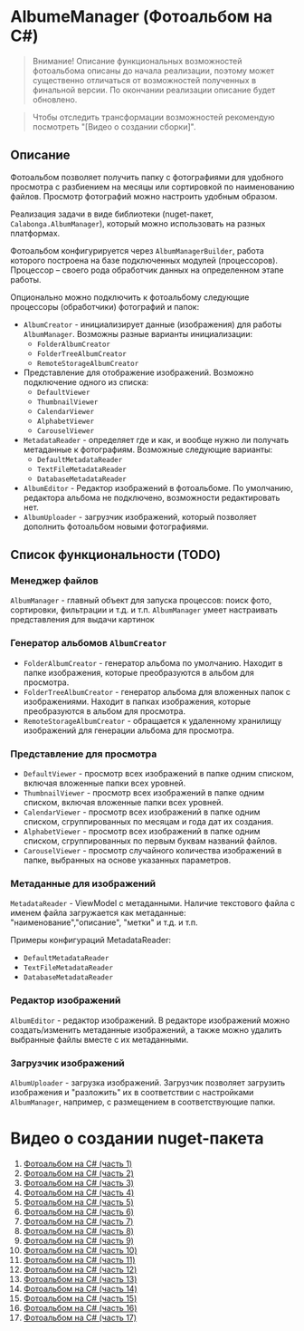 # AlbumeManager (Фотоальбом на C#)

> Внимание! Описание функциональных возможностей фотоальбома описаны до начала реализации, поэтому может существенно отличаться от возможностей полученных в финальной версии. По окончании реализации описание будет обновлено. 

> Чтобы отследить трансформации возможностей рекомендую посмотреть "[Видео о создании сборки]".

## Описание

Фотоальбом позволяет получить папку с фотографиями для удобного просмотра с разбиением на месяцы или сортировкой по наименованию файлов. Просмотр фотографий можно настроить удобным образом.

Реализация задачи в виде библиотеки (nuget-пакет, `Calabonga.AlbumManager`), который можно использовать на разных платформах. 

Фотоальбом конфигурируется через `AlbumManagerBuilder`, работа которого построена на базе подключенных модулей (процессоров). Процессор – своего рода обработчик данных на определенном этапе работы.

Опционально можно подключить к фотоальбому следующие процессоры (обработчики) фотографий и папок:

* `AlbumCreator` - инициализирует данные (изображения) для работы `AlbumManager`. Возможны разные варианты инициализации:
  * `FolderAlbumCreator`
  * `FolderTreeAlbumCreator`
  * `RemoteStorageAlbumCreator`
* Представление для отображение изображений. Возможно подключение одного из списка:
  * `DefaultViewer`
  * `ThumbnailViewer`
  * `CalendarViewer`
  * `AlphabetViewer`
  * `CarouselViewer`
* `MetadataReader` - определяет где и как, и вообще нужно ли получать метаданные к фотографиям. Возможные следующие варианты:
  * `DefaultMetadataReader`
  * `TextFileMetadataReader`
  * `DatabaseMetadataReader`
* `AlbumEditor` - Редактор изображений в фотоальбоме. По умолчанию, редактора альбома не подключено, возможности редактировать нет.
* `AlbumUploader` - загрузчик изображений, который позволяет дополнить фотоальбом новыми фотографиями.

## Список функциональности (TODO)

### Менеджер файлов

`AlbumManager` - главный объект для запуска процессов: поиск фото, сортировки, фильтрации и т.д. и т.п. `AlbumManager` умеет настраивать представления для выдачи картинок

### Генератор альбомов `AlbumCreator`

* `FolderAlbumCreator` - генератор альбома по умолчанию. Находит в папке изображения, которые преобразуются в альбом для просмотра.
* `FolderTreeAlbumCreator` - генератор альбома для вложенных папок с изображениями. Находит в папках изображения, которые преобразуются в альбом для просмотра.
* `RemoteStorageAlbumCreator` - обращается к удаленному хранилищу изображений для генерации альбома для просмотра.

### Представление для просмотра

* `DefaultViewer` - просмотр всех изображений в папке одним списком, включая вложенные папки всех уровней.
* `ThumbnailViewer` - просмотр всех изображений в папке одним списком, включая вложенные папки всех уровней.
* `CalendarViewer` - просмотр всех изображений в папке одним списком, сгруппированных по месяцам и года дат их создания.
* `AlphabetViewer` - просмотр всех изображений в папке одним списком, сгруппированных по первым буквам названий файлов.
* `CarouselViewer` - просмотр случайного количества изображений в папке, выбранных на основе указанных параметров.

### Метаданные для изображений

`MetadataReader` - ViewModel c метаданными. Наличие текстового файла с именем файла загружается как метаданные: "наименование","описание", "метки" и т.д. и т.п.

Примеры конфигураций MetadataReader:

* `DefaultMetadataReader`
* `TextFileMetadataReader`
* `DatabaseMetadataReader`

### Редактор изображений

`AlbumEditor` - редактор изображений. В редакторе изображений можно создать/изменить метаданные изображений, а также можно удалить выбранные файлы вместе с их метаданными.

### Загрузчик изображений

`AlbumUploader` - загрузка изображений. Загрузчик позволяет загрузить изображения и "разложить" их в соответствии с настройками `AlbumManager`, например, с размещением в соответствующие папки.

# Видео о создании nuget-пакета

1. [Фотоальбом на C# (часть 1)](https://www.calabonga.net/blog/post/photoalbum-csharp-1)
2. [Фотоальбом на C# (часть 2)](https://www.calabonga.net/blog/post/photoalbum-csharp-2)
3. [Фотоальбом на C# (часть 3)](https://www.calabonga.net/blog/post/photoalbum-csharp-3)
4. [Фотоальбом на C# (часть 4)](https://www.calabonga.net/blog/post/photoalbum-csharp-4)
5. [Фотоальбом на C# (часть 5)](https://www.calabonga.net/blog/post/photoalbum-csharp-5)
6. [Фотоальбом на C# (часть 6)](https://www.calabonga.net/blog/post/photoalbum-csharp-6)
7. [Фотоальбом на C# (часть 7)](https://www.calabonga.net/blog/post/photoalbum-csharp-7)
8. [Фотоальбом на C# (часть 8)](https://www.calabonga.net/blog/post/photoalbum-csharp-8)
9. [Фотоальбом на C# (часть 9)](https://www.calabonga.net/blog/post/photoalbum-csharp-9)
10. [Фотоальбом на C# (часть 10)](https://www.calabonga.net/blog/post/photoalbum-csharp-10)
11. [Фотоальбом на C# (часть 11)](https://www.calabonga.net/blog/post/photoalbum-csharp-11)
12. [Фотоальбом на C# (часть 12)](https://www.calabonga.net/blog/post/photoalbum-csharp-12)
13. [Фотоальбом на C# (часть 13)](https://www.calabonga.net/blog/post/photoalbum-csharp-13)
14. [Фотоальбом на C# (часть 14)](https://www.calabonga.net/blog/post/photoalbum-csharp-14)
15. [Фотоальбом на C# (часть 15)](https://www.calabonga.net/blog/post/photoalbum-csharp-15)
16. [Фотоальбом на C# (часть 16)](https://www.calabonga.net/blog/post/photoalbum-csharp-16)
17. [Фотоальбом на C# (часть 17)](https://www.calabonga.net/blog/post/photoalbum-csharp-17)
